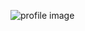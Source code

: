 ![profile image](https://avatars.githubusercontent.com/u/89422805?s=400&u=9b9a558209f157e791c9202ec1f68ae4dfc73cdf&v=4)
